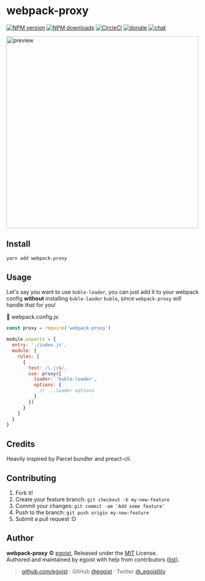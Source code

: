 
# webpack-proxy

[![NPM version](https://img.shields.io/npm/v/webpack-proxy.svg?style=flat)](https://npmjs.com/package/webpack-proxy) [![NPM downloads](https://img.shields.io/npm/dm/webpack-proxy.svg?style=flat)](https://npmjs.com/package/webpack-proxy) [![CircleCI](https://circleci.com/gh/egoist/webpack-proxy/tree/master.svg?style=shield)](https://circleci.com/gh/egoist/webpack-proxy/tree/master)  [![donate](https://img.shields.io/badge/$-donate-ff69b4.svg?maxAge=2592000&style=flat)](https://github.com/egoist/donate) [![chat](https://img.shields.io/badge/chat-on%20discord-7289DA.svg?style=flat)](https://chat.egoist.moe)

<img src="https://cdn.rawgit.com/egoist/76286067838fbd60db786b5a75df386c/raw/63a63a8f0a732f17e38427e33daa8ab79beec7d6/webpack-proxy.svg" alt="preview" width="500">

## Install

```bash
yarn add webpack-proxy
```

## Usage

Let's say you want to use `buble-loader`, you can just add it to your webpack config __without__ installing `buble-laoder` `buble`, since `webpack-proxy` will handle that for you!

📝 webpack.config.js:

```js
const proxy = require('webpack-proxy')

module.exports = {
  entry: './index.js',
  module: {
    rules: [
      {
        test: /\.js$/,
        use: proxy({
          loader: 'buble-loader',
          options: {
            // ...loader options
          }
        })
      }
    ]
  }
}
```

## Credits

Heavily inspired by Parcel bundler and preact-cli.

## Contributing

1. Fork it!
2. Create your feature branch: `git checkout -b my-new-feature`
3. Commit your changes: `git commit -am 'Add some feature'`
4. Push to the branch: `git push origin my-new-feature`
5. Submit a pull request :D


## Author

**webpack-proxy** © [egoist](https://github.com/egoist), Released under the [MIT](./LICENSE) License.<br>
Authored and maintained by egoist with help from contributors ([list](https://github.com/egoist/webpack-proxy/contributors)).

> [github.com/egoist](https://github.com/egoist) · GitHub [@egoist](https://github.com/egoist) · Twitter [@_egoistlily](https://twitter.com/_egoistlily)
